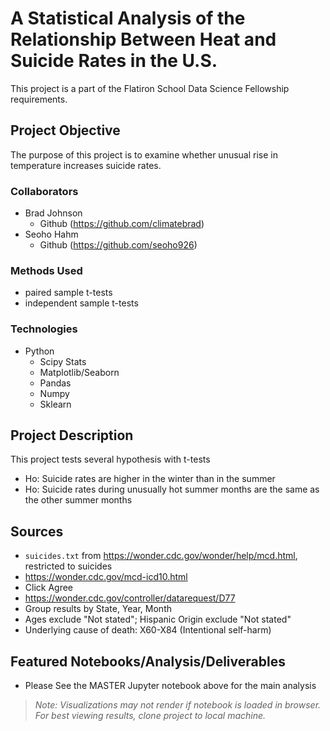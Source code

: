# A Statistical Analysis of the Relationship Between Heat and Suicide Rates in the U.S.
This project is a part of the Flatiron School Data Science Fellowship requirements.

## Project Objective
The purpose of this project is to examine whether unusual rise in temperature increases suicide rates.

### Collaborators
* Brad Johnson
  * Github (https://github.com/climatebrad)
* Seoho Hahm
  * Github (https://github.com/seoho926)

### Methods Used
* paired sample t-tests
* independent sample t-tests

### Technologies
* Python
  * Scipy Stats
  * Matplotlib/Seaborn
  * Pandas
  * Numpy
  * Sklearn

## Project Description
This project tests several hypothesis with t-tests
  * Ho: Suicide rates are higher in the winter than in the summer
  * Ho: Suicide rates during unusually hot summer months are the same as the other summer months

## Sources
* `suicides.txt` from https://wonder.cdc.gov/wonder/help/mcd.html, restricted to suicides
* https://wonder.cdc.gov/mcd-icd10.html
* Click Agree
* https://wonder.cdc.gov/controller/datarequest/D77
* Group results by State, Year, Month
* Ages exclude "Not stated"; Hispanic Origin exclude "Not stated"
* Underlying cause of death: X60-X84 (Intentional self-harm)

## Featured Notebooks/Analysis/Deliverables
* Please See the MASTER Jupyter notebook above for the main analysis
> _Note: Visualizations may not render if notebook is loaded in browser. For best viewing results, clone project to local machine._
